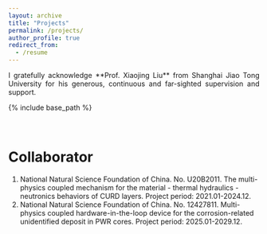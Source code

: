 ```yaml
---
layout: archive
title: "Projects"
permalink: /projects/
author_profile: true
redirect_from:
  - /resume
---
```


<div style="text-align: justify">
I gratefully acknowledge **Prof. Xiaojing Liu** from Shanghai Jiao Tong University for his generous, continuous and far-sighted supervision and support.
</div>

{% include base_path %}

<div style="height: 1.5em;"></div>

Collaborator
===
1. National Natural Science Foundation of China. No. U20B2011. The multi-physics coupled mechanism for the material - thermal hydraulics - neutronics behaviors of CURD layers. Project period: 2021.01-2024.12.
2. National Natural Science Foundation of China. No. 12427811. Multi-physics coupled hardware-in-the-loop device for the corrosion-related unidentified deposit in PWR cores. Project period: 2025.01-2029.12.

